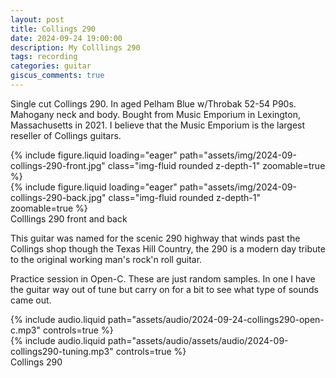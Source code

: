 ```yaml
---
layout: post
title: Collings 290
date: 2024-09-24 19:00:00
description: My Colllings 290
tags: recording
categories: guitar
giscus_comments: true
---
```


Single cut Collings 290. In aged Pelham Blue w/Throbak 52-54 P90s. Mahogany neck and body. Bought from Music Emporium in Lexington, Massachusetts in 2021.
I believe that the Music Emporium is the largest reseller of Collings guitars.

<div class="row mt-3">
    <div class="col-sm mt-3 mt-md-0">
        {% include figure.liquid loading="eager"
        path="assets/img/2024-09-collings-290-front.jpg" class="img-fluid rounded z-depth-1"  zoomable=true %}
    </div>
    <div class="col-sm mt-3 mt-md-0">
        {% include figure.liquid loading="eager" 
        path="assets/img/2024-09-collings-290-back.jpg"
        class="img-fluid rounded z-depth-1"  zoomable=true %}
    </div>
</div>
<div class="caption">
  Colllings 290 front and back
</div>

This guitar was named for the scenic 290 highway that winds past the Collings shop though the Texas Hill Country, the 290 is a modern day tribute to the original working man's rock'n roll guitar.

Practice session in Open-C. These are just random samples. In one I have the guitar way out of tune but carry on for a bit to see what type of sounds came out.

<div class="row mt-3">
    <div class="col-sm mt-3 mt-md-0">
        {% include audio.liquid path="assets/audio/2024-09-24-collings290-open-c.mp3" controls=true %}
    </div>
    <div class="col-sm mt-3 mt-md-0">
        {% include audio.liquid path="assets/audio/assets/audio/2024-09-collings290-tuning.mp3" controls=true %}
    </div>
</div>
<div class="caption">
  Collings 290
</div>
